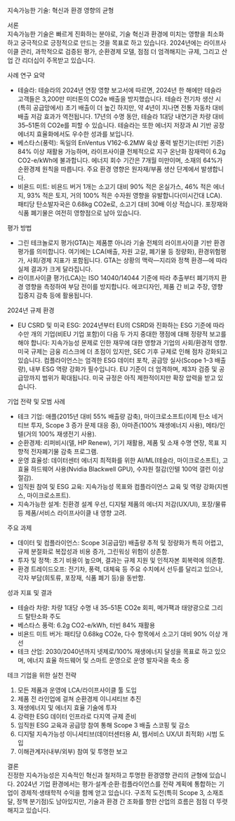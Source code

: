 지속가능한 기술: 혁신과 환경 영향의 균형

서론  
지속가능한 기술은 빠르게 진화하는 분야로, 기술 혁신과 환경에 미치는 영향을 최소화하고 궁극적으로 긍정적으로 만드는 것을 목표로 하고 있습니다. 2024년에는 라이프사이클 관리, 과학적으로 검증된 평가, 순환경제 모델, 점점 더 엄격해지는 규제, 그리고 산업 간 리더십이 주목받고 있습니다.

사례 연구 요약  
- 테슬라: 테슬라의 2024년 연장 영향 보고서에 따르면, 2024년 한 해에만 테슬라 고객들은 3,200만 미터톤의 CO2e 배출을 방지했습니다. 테슬라 전기차 생산 시(특히 공급망에서) 초기 배출이 더 높긴 하지만, 약 4년이 지나면 전통 자동차 대비 배출 저감 효과가 역전됩니다. 17년의 수명 동안, 테슬라 1대당 내연기관 차량 대비 35–51톤의 CO2e를 피할 수 있습니다. 테슬라는 또한 에너지 저장과 AI 기반 공장 에너지 효율화에서도 우수한 성과를 보입니다.
- 베스타스(풍력): 독일의 EnVentus V162-6.2MW 육상 풍력 발전기는(터빈 기준) 84% 이상 재활용 가능하며, 라이프사이클 전체적으로 지구 온난화 잠재력이 6.2g CO2-e/kWh에 불과합니다. 에너지 회수 기간은 7개월 미만이며, 소재의 64%가 순환경제 원칙을 따릅니다. 주요 환경 영향은 원자재/부품 생산 단계에서 발생합니다.
- 비욘드 미트: 비욘드 버거 1개는 소고기 대비 90% 적은 온실가스, 46% 적은 에너지, 93% 적은 토지, 거의 100% 적은 수자원 영향을 유발합니다(미시간대 LCA). 패티당 탄소발자국은 0.68kg CO2e로, 소고기 대비 30배 이상 적습니다. 포장재와 식품 폐기물은 여전히 영향점으로 남아 있습니다.

평가 방법  
- 그린 테크놀로지 평가(GTA)는 제품뿐 아니라 기술 전체의 라이프사이클 기반 환경 평가를 의미합니다. 여기에는 LCA(배출, 자원 고갈, 폐기물 등 정량화), 환경위험평가, 사회/경제 지표가 포함됩니다. GTA는 상황의 맥락—지리와 정책 환경—에 따라 실제 결과가 크게 달라집니다.
- 라이프사이클 평가(LCA)는 ISO 14040/14044 기준에 따라 추출부터 폐기까지 환경 영향을 측정하여 부담 전이를 방지합니다. 에코디자인, 제품 간 비교 주장, 영향 집중지 감축 등에 활용됩니다.

2024년 규제 환경  
- EU CSRD 및 미국 ESG: 2024년부터 EU의 CSRD와 진화하는 ESG 기준에 따라 수만 개의 기업(비EU 기업 포함)이 다음 두 가지 중대한 쟁점에 대해 정량적 보고를 해야 합니다: 지속가능성 문제로 인한 재무에 대한 영향과 기업의 사회/환경적 영향. 미국 규제는 금융 리스크에 더 초점이 있지만, SEC 기후 규제로 인해 점차 강화되고 있습니다. 컴플라이언스는 엄격한 ESG 데이터 포착, 공급망 실사(Scope 1–3 배출량), 내부 ESG 역량 강화가 필수입니다. EU 기준이 더 엄격하며, 제3자 검증 및 공급망까지 범위가 확대됩니다. 미국 규정은 아직 제한적이지만 확장 압력을 받고 있습니다.

기업 전략 및 모범 사례  
- 테크 기업: 애플(2015년 대비 55% 배출량 감축), 마이크로소프트(이제 탄소 네거티브 투자, Scope 3 증가 문제 대응 중), 아마존(100% 재생에너지 사용), 메타/인텔(거의 100% 재생전기 사용).
- 순환경제: 리퍼비시(델, HP Renew), 기기 재활용, 제품 및 소재 수명 연장, 목표 지향적 전자폐기물 감축 프로그램.
- 운영 효율성: 데이터센터 에너지 최적화를 위한 AI/ML(테슬라, 마이크로소프트), 고효율 하드웨어 사용(Nvidia Blackwell GPU), 수자원 절감(인텔 100억 갤런 이상 절감).
- 임직원 참여 및 ESG 교육: 지속가능성 목표와 컴플라이언스 교육 및 역량 강화(지멘스, 마이크로소프트).
- 지속가능한 설계: 친환경 설계 우선, 디지털 제품의 에너지 저감(UX/UI), 포장/물류 등 제품/서비스 라이프사이클 내 영향 고려.

주요 과제  
- 데이터 및 컴플라이언스: Scope 3(공급망) 배출량 추적 및 정량화가 특히 어렵고, 규제 분절화로 복잡성과 비용 증가, 그린워싱 위험이 상존함.
- 투자 및 정책: 초기 비용이 높으며, 결과는 규제 지원 및 인적자본 회복력에 의존함.
- 환경 트레이드오프: 전기차, 풍력, 대체육 등 주요 수치에서 선두를 달리고 있으나, 각자 부담(희토류, 포장재, 식품 폐기 등)을 동반함.

성과 지표 및 결과  
- 테슬라 차량: 차량 1대당 수명 내 35–51톤 CO2e 회피, 메가팩과 태양광으로 그리드 탈탄소화 주도
- 베스타스 풍력: 6.2g CO2-e/kWh, 터빈 84% 재활용
- 비욘드 미트 버거: 패티당 0.68kg CO2e, 다수 항목에서 소고기 대비 90% 이상 개선
- 테크 산업: 2030/2040년까지 넷제로/100% 재생에너지 달성을 목표로 하고 있으며, 에너지 효율 하드웨어 및 스마트 운영으로 운영 발자국을 축소 중

테크 기업을 위한 실천 전략  
1. 모든 제품과 운영에 LCA/라이프사이클 툴 도입  
2. 제품 전 라인업에 걸쳐 순환경제 이니셔티브 추진  
3. 재생에너지 및 에너지 효율 기술에 투자  
4. 강력한 ESG 데이터 인프라로 다지역 규제 준비  
5. 임직원 ESG 교육과 공급망 참여 통해 Scope 3 배출 스코핑 및 감소  
6. 디지털 지속가능성 이니셔티브(데이터센터용 AI, 웹서비스 UX/UI 최적화) 시범 도입  
7. 이해관계자(내부/외부) 참여 및 투명한 보고

결론  
진정한 지속가능성은 지속적인 혁신과 철저하고 투명한 환경영향 관리의 균형에 있습니다. 2024년 기업 환경에서는 평가·설계·순환·컴플라이언스를 전략 계획에 통합하는 기업이 경제적·생태학적 수익을 함께 얻고 있습니다. 구조적 도전(특히 Scope 3, 소재조달, 정책 분기점)도 남아있지만, 기술과 환경 간 조화를 향한 산업의 흐름은 점점 더 뚜렷해지고 있습니다.